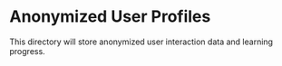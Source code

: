 # Anonymized User Profiles
This directory will store anonymized user interaction data and learning progress.
